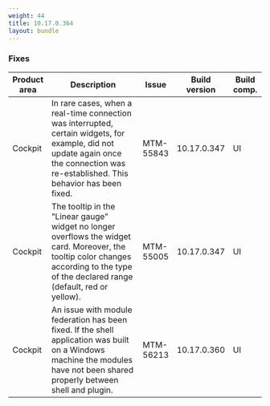 ```yaml
---
weight: 44
title: 10.17.0.364
layout: bundle
---
```


<!--10.17.0.347 - 10.17.0.364-->


### Fixes

<table>
<colgroup>
<col style="width: 15%;">
<col style="width:50%;">
<col style="width: 10%;">
<col style="width: 12%;">
<col style="width: 13%;">
</colgroup>
<thead><tr>
<th>
Product area</th>
<th>
Description</th>
<th>
Issue</th>
<th>
Build version</th>
<th>Build comp.</th>
</tr>
</thead><tbody>

<tr>
<td>Cockpit</td>
<td>In rare cases, when a real-time connection was interrupted, certain widgets, for example, did not update again once the connection was re-established. This behavior has been fixed.</td>
<td>MTM-55843</td>
<td>10.17.0.347</td>
<td>UI</td>
</tr>

<tr>
<td>Cockpit</td>
<td>The tooltip in the "Linear gauge" widget no longer overflows the widget card. Moreover, the tooltip color changes according to the type of the declared range (default, red or yellow).</td>
<td>MTM-55005</td>
<td>10.17.0.347</td>
<td>UI</td>
</tr>

<tr>
<td>Cockpit</td>
<td>An issue with module federation has been fixed. If the shell application was built on a Windows machine the modules have not been shared properly between shell and plugin.</td>

<td>MTM-56213</td>
<td>10.17.0.360</td>
<td>UI</td>
</tr>

</tbody></table>

